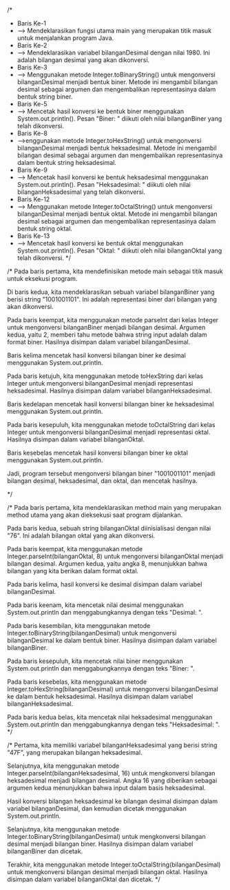 /*
 * Baris Ke-1
 * --> Mendeklarasikan fungsi utama main yang merupakan titik masuk untuk menjalankan program Java.
 * Baris Ke-2
 * --> Mendeklarasikan variabel bilanganDesimal dengan nilai 1980. Ini adalah bilangan desimal yang akan dikonversi.
 * Baris Ke-3
 * --> Menggunakan metode Integer.toBinaryString() untuk mengonversi bilanganDesimal menjadi bentuk biner. Metode ini mengambil bilangan desimal sebagai argumen dan mengembalikan representasinya dalam bentuk string biner.
 * Baris Ke-5
 * --> Mencetak hasil konversi ke bentuk biner menggunakan System.out.println(). Pesan "Biner: " diikuti oleh nilai bilanganBiner yang telah dikonversi.
 * Baris Ke-8
 * -->enggunakan metode Integer.toHexString() untuk mengonversi bilanganDesimal menjadi bentuk heksadesimal. Metode ini mengambil bilangan desimal sebagai argumen dan mengembalikan representasinya dalam bentuk string heksadesimal.
 * Baris Ke-9
 * --> Mencetak hasil konversi ke bentuk heksadesimal menggunakan System.out.println(). Pesan "Heksadesimal: " diikuti oleh nilai bilanganHeksadesimal yang telah dikonversi.
 * Baris Ke-12
 * --> Menggunakan metode Integer.toOctalString() untuk mengonversi bilanganDesimal menjadi bentuk oktal. Metode ini mengambil bilangan desimal sebagai argumen dan mengembalikan representasinya dalam bentuk string oktal.
 * Baris Ke-13
 * --> Mencetak hasil konversi ke bentuk oktal menggunakan System.out.println(). Pesan "Oktal: " diikuti oleh nilai bilanganOktal yang telah dikonversi.
 */

/*
Pada baris pertama, kita mendefinisikan metode main sebagai titik masuk untuk eksekusi program.

Di baris kedua, kita mendeklarasikan sebuah variabel bilanganBiner yang berisi string "1001001101". Ini adalah representasi biner dari bilangan yang akan dikonversi.

Pada baris keempat, kita menggunakan metode parseInt dari kelas Integer untuk mengonversi bilanganBiner menjadi bilangan desimal. Argumen kedua, yaitu 2, memberi tahu metode bahwa string input adalah dalam format biner. Hasilnya disimpan dalam variabel bilanganDesimal.

Baris kelima mencetak hasil konversi bilangan biner ke desimal menggunakan System.out.println.

Pada baris ketujuh, kita menggunakan metode toHexString dari kelas Integer untuk mengonversi bilanganDesimal menjadi representasi heksadesimal. Hasilnya disimpan dalam variabel bilanganHeksadesimal.

Baris kedelapan mencetak hasil konversi bilangan biner ke heksadesimal menggunakan System.out.println.

Pada baris kesepuluh, kita menggunakan metode toOctalString dari kelas Integer untuk mengonversi bilanganDesimal menjadi representasi oktal. Hasilnya disimpan dalam variabel bilanganOktal.

Baris kesebelas mencetak hasil konversi bilangan biner ke oktal menggunakan System.out.println.

Jadi, program tersebut mengonversi bilangan biner "1001001101" menjadi bilangan desimal, heksadesimal, dan oktal, dan mencetak hasilnya.

*/

/*
Pada baris pertama, kita mendeklarasikan method main yang merupakan method utama yang akan dieksekusi saat program dijalankan.

Pada baris kedua, sebuah string bilanganOktal diinisialisasi dengan nilai "76". Ini adalah bilangan oktal yang akan dikonversi.

Pada baris keempat, kita menggunakan metode Integer.parseInt(bilanganOktal, 8) untuk mengonversi bilanganOktal menjadi bilangan desimal. Argumen kedua, yaitu angka 8, menunjukkan bahwa bilangan yang kita berikan dalam format oktal.

Pada baris kelima, hasil konversi ke desimal disimpan dalam variabel bilanganDesimal.

Pada baris keenam, kita mencetak nilai desimal menggunakan System.out.println dan menggabungkannya dengan teks "Desimal: ".

Pada baris kesembilan, kita menggunakan metode Integer.toBinaryString(bilanganDesimal) untuk mengonversi bilanganDesimal ke dalam bentuk biner. Hasilnya disimpan dalam variabel bilanganBiner.

Pada baris kesepuluh, kita mencetak nilai biner menggunakan System.out.println dan menggabungkannya dengan teks "Biner: ".

Pada baris kesebelas, kita menggunakan metode Integer.toHexString(bilanganDesimal) untuk mengonversi bilanganDesimal ke dalam bentuk heksadesimal. Hasilnya disimpan dalam variabel bilanganHeksadesimal.

Pada baris kedua belas, kita mencetak nilai heksadesimal menggunakan System.out.println dan menggabungkannya dengan teks "Heksadesimal: ".
*/

/*
Pertama, kita memiliki variabel bilanganHeksadesimal yang berisi string "47F", yang merupakan bilangan heksadesimal.

Selanjutnya, kita menggunakan metode Integer.parseInt(bilanganHeksadesimal, 16) untuk mengkonversi bilangan heksadesimal menjadi bilangan desimal. Angka 16 yang diberikan sebagai argumen kedua menunjukkan bahwa input dalam basis heksadesimal.

Hasil konversi bilangan heksadesimal ke bilangan desimal disimpan dalam variabel bilanganDesimal, dan kemudian dicetak menggunakan System.out.println.

Selanjutnya, kita menggunakan metode Integer.toBinaryString(bilanganDesimal) untuk mengkonversi bilangan desimal menjadi bilangan biner. Hasilnya disimpan dalam variabel bilanganBiner dan dicetak.

Terakhir, kita menggunakan metode Integer.toOctalString(bilanganDesimal) untuk mengkonversi bilangan desimal menjadi bilangan oktal. Hasilnya disimpan dalam variabel bilanganOktal dan dicetak.
*/

